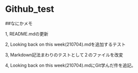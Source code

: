 # Github_test
##なにかメモ

1,
README.mdの更新

2,
Looking back on this week(210704).mdを追加するテスト

3,
Markdown記法まわりのテストとして２のファイルを改変

4,
Looking back on this week(210704).mdにGit学んだ件を追記。
